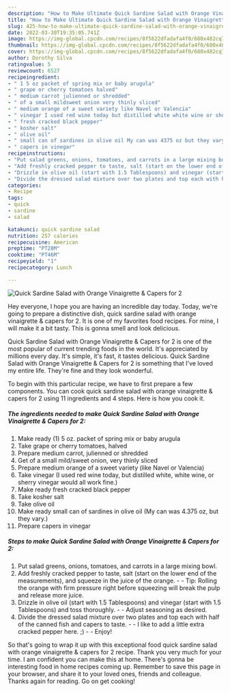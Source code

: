 ```yaml
---
description: "How to Make Ultimate Quick Sardine Salad with Orange Vinaigrette &amp;amp; Capers for 2"
title: "How to Make Ultimate Quick Sardine Salad with Orange Vinaigrette &amp;amp; Capers for 2"
slug: 425-how-to-make-ultimate-quick-sardine-salad-with-orange-vinaigrette-and-amp-capers-for-2
date: 2022-03-30T19:35:05.741Z
image: https://img-global.cpcdn.com/recipes/8f5622dfadafa4f0/680x482cq70/quick-sardine-salad-with-orange-vinaigrette-capers-for-2-recipe-main-photo.jpg
thumbnail: https://img-global.cpcdn.com/recipes/8f5622dfadafa4f0/680x482cq70/quick-sardine-salad-with-orange-vinaigrette-capers-for-2-recipe-main-photo.jpg
cover: https://img-global.cpcdn.com/recipes/8f5622dfadafa4f0/680x482cq70/quick-sardine-salad-with-orange-vinaigrette-capers-for-2-recipe-main-photo.jpg
author: Dorothy Silva
ratingvalue: 5
reviewcount: 6527
recipeingredient:
- " 1 5 oz packet of spring mix or baby arugula"
- " grape or cherry tomatoes halved"
- " medium carrot julienned or shredded"
- " of a small mildsweet onion very thinly sliced"
- " medium orange of a sweet variety like Navel or Valencia"
- " vinegar I used red wine today but distilled white white wine or sherry vinegar would all work fine"
- " fresh cracked black pepper"
- " kosher salt"
- " olive oil"
- " small can of sardines in olive oil My can was 4375 oz but they vary"
- " capers in vinegar"
recipeinstructions:
- "Put salad greens, onions, tomatoes, and carrots in a large mixing bowl."
- "Add freshly cracked pepper to taste, salt (start on the lower end of the measurements), and squeeze in the juice of the orange.   Tip: Rolling the orange with firm pressure right before squeezing will break the pulp and release more juice."
- "Drizzle in olive oil (start with 1.5 Tablespoons) and vinegar (start with 1.5 Tablespoons) and toss thoroughly.   Adjust seasoning as desired."
- "Divide the dressed salad mixture over two plates and top each with half of the canned fish and capers to taste.  I like to add a little extra cracked pepper here. ;)  Enjoy!"
categories:
- Recipe
tags:
- quick
- sardine
- salad

katakunci: quick sardine salad 
nutrition: 257 calories
recipecuisine: American
preptime: "PT28M"
cooktime: "PT46M"
recipeyield: "1"
recipecategory: Lunch

---
```



![Quick Sardine Salad with Orange Vinaigrette &amp; Capers for 2](https://img-global.cpcdn.com/recipes/8f5622dfadafa4f0/680x482cq70/quick-sardine-salad-with-orange-vinaigrette-capers-for-2-recipe-main-photo.jpg)

Hey everyone, I hope you are having an incredible day today. Today, we're going to prepare a distinctive dish, quick sardine salad with orange vinaigrette &amp; capers for 2. It is one of my favorites food recipes. For mine, I will make it a bit tasty. This is gonna smell and look delicious.

Quick Sardine Salad with Orange Vinaigrette &amp; Capers for 2 is one of the most popular of current trending foods in the world. It's appreciated by millions every day. It's simple, it's fast, it tastes delicious. Quick Sardine Salad with Orange Vinaigrette &amp; Capers for 2 is something that I've loved my entire life. They're fine and they look wonderful.




To begin with this particular recipe, we have to first prepare a few components. You can cook quick sardine salad with orange vinaigrette &amp; capers for 2 using 11 ingredients and 4 steps. Here is how you cook it.

<!--inarticleads1-->

##### The ingredients needed to make Quick Sardine Salad with Orange Vinaigrette &amp; Capers for 2:

1. Make ready  (1) 5 oz. packet of spring mix or baby arugula
1. Take  grape or cherry tomatoes, halved
1. Prepare  medium carrot, julienned or shredded
1. Get  of a small mild/sweet onion, very thinly sliced
1. Prepare  medium orange of a sweet variety (like Navel or Valencia)
1. Take  vinegar (I used red wine today, but distilled white, white wine, or sherry vinegar would all work fine.)
1. Make ready  fresh cracked black pepper
1. Take  kosher salt
1. Take  olive oil
1. Make ready  small can of sardines in olive oil (My can was 4.375 oz, but they vary.)
1. Prepare  capers in vinegar




<!--inarticleads2-->

##### Steps to make Quick Sardine Salad with Orange Vinaigrette &amp; Capers for 2:

1. Put salad greens, onions, tomatoes, and carrots in a large mixing bowl.
1. Add freshly cracked pepper to taste, salt (start on the lower end of the measurements), and squeeze in the juice of the orange.  -  - Tip: Rolling the orange with firm pressure right before squeezing will break the pulp and release more juice.
1. Drizzle in olive oil (start with 1.5 Tablespoons) and vinegar (start with 1.5 Tablespoons) and toss thoroughly.  -  - Adjust seasoning as desired.
1. Divide the dressed salad mixture over two plates and top each with half of the canned fish and capers to taste. -  - I like to add a little extra cracked pepper here. ;) -  - Enjoy!




So that's going to wrap it up with this exceptional food quick sardine salad with orange vinaigrette &amp; capers for 2 recipe. Thank you very much for your time. I am confident you can make this at home. There's gonna be interesting food in home recipes coming up. Remember to save this page in your browser, and share it to your loved ones, friends and colleague. Thanks again for reading. Go on get cooking!
